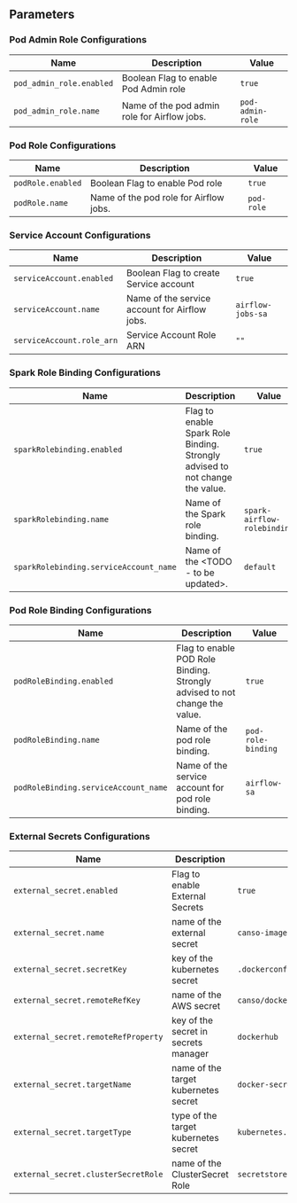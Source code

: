 ## Parameters

### Pod Admin Role Configurations

| Name                     | Description                                  | Value            |
| ------------------------ | -------------------------------------------- | ---------------- |
| `pod_admin_role.enabled` | Boolean Flag to enable Pod Admin role        | `true`           |
| `pod_admin_role.name`    | Name of the pod admin role for Airflow jobs. | `pod-admin-role` |

### Pod Role Configurations

| Name              | Description                            | Value      |
| ----------------- | -------------------------------------- | ---------- |
| `podRole.enabled` | Boolean Flag to enable Pod role        | `true`     |
| `podRole.name`    | Name of the pod role for Airflow jobs. | `pod-role` |

### Service Account Configurations

| Name                      | Description                                   | Value             |
| ------------------------- | --------------------------------------------- | ----------------- |
| `serviceAccount.enabled`  | Boolean Flag to create Service account        | `true`            |
| `serviceAccount.name`     | Name of the service account for Airflow jobs. | `airflow-jobs-sa` |
| `serviceAccount.role_arn` | Service Account Role ARN                      | `""`              |

### Spark Role Binding Configurations

| Name                                   | Description                                                                  | Value                       |
| -------------------------------------- | ---------------------------------------------------------------------------- | --------------------------- |
| `sparkRolebinding.enabled`             | Flag to enable Spark Role Binding. Strongly advised to not change the value. | `true`                      |
| `sparkRolebinding.name`                | Name of the Spark role binding.                                              | `spark-airflow-rolebinding` |
| `sparkRolebinding.serviceAccount_name` | Name of the <TODO - to be updated>.                                          | `default`                   |

### Pod Role Binding Configurations

| Name                                 | Description                                                                | Value              |
| ------------------------------------ | -------------------------------------------------------------------------- | ------------------ |
| `podRoleBinding.enabled`             | Flag to enable POD Role Binding. Strongly advised to not change the value. | `true`             |
| `podRoleBinding.name`                | Name of the pod role binding.                                              | `pod-role-binding` |
| `podRoleBinding.serviceAccount_name` | Name of the service account for pod role binding.                          | `airflow-sa`       |

### External Secrets Configurations

| Name                                | Description                          | Value                            |
| ----------------------------------- | ------------------------------------ | -------------------------------- |
| `external_secret.enabled`           | Flag to enable External Secrets      | `true`                           |
| `external_secret.name`              | name of the external secret          | `canso-image-pull-secrets`       |
| `external_secret.secretKey`         | key of the kubernetes secret         | `.dockerconfigjson`              |
| `external_secret.remoteRefKey`      | name of the AWS secret               | `canso/dockerhub`                |
| `external_secret.remoteRefProperty` | key of the secret in secrets manager | `dockerhub`                      |
| `external_secret.targetName`        | name of the target kubernetes secret | `docker-secret-cred`             |
| `external_secret.targetType`        | type of the target kubernetes secret | `kubernetes.io/dockerconfigjson` |
| `external_secret.clusterSecretRole` | name of the ClusterSecret Role       | `secretstore-by-role`            |
